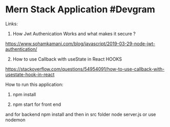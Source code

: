# Mern Stack Application #Devgram  

Links:

1. How Jwt Authenication Works and what makes it secure ? 

https://www.sohamkamani.com/blog/javascript/2019-03-29-node-jwt-authentication/

2. How to use Callback with useState in React HOOKS 

https://stackoverflow.com/questions/54954091/how-to-use-callback-with-usestate-hook-in-react

How to run this application:

1. npm install

2. npm start for front end 

and for backend npm install and then in src folder node server.js or use nodemon

